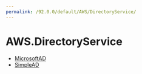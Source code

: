 ```yaml
---
permalink: /92.0.0/default/AWS/DirectoryService/
---
```


# AWS.DirectoryService



* [MicrosoftAD](MicrosoftAD.md)
* [SimpleAD](SimpleAD.md)